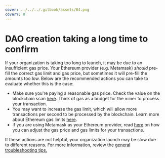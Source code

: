 ```yaml
---
cover: ../../../.gitbook/assets/04.png
coverY: 0
---
```


# DAO creation taking a long time to confirm

If your organization is taking too long to launch, it may be due to an insufficient gas price. Your Ethereum provider (e.g. Metamask) _should_ pre-fill the correct gas limit and gas price, but sometimes it will pre-fill the amounts too low. Below are the recommended actions you can take to evaluate whether this is the case:

* Make sure you're paying a reasonable gas price. Check the value on the blockchain scan [here](https://app.gitbook.com/o/3h8kxj8geKVXgyMnGbYT/s/zhQIP88M8McmSaEGSymT/\~/changes/abgRqrELBOMTheWAlezk/users/products/set-up-metamask/gas-tracker). Think of gas as a budget for the miner to process your transaction.
* You may want to increase the gas limit, which will allow more transactions per second to be processed by the blockchain. Learn more about Ethereum gas limits [here](https://ethgasstation.info/blog/gas-limit/).
* If you are using Metamask as your Ethereum provider, read [here](https://metamask.zendesk.com/hc/en-us/articles/360022895972) on how you can adjust the gas price and gas limits for your transactions.

If these actions are not helpful, your organization launch may be slow due to different reasons. For more information, review the [general troubleshooting tips.](https://app.gitbook.com/o/3h8kxj8geKVXgyMnGbYT/s/zhQIP88M8McmSaEGSymT/\~/changes/abgRqrELBOMTheWAlezk/faq/general-troubleshooting-tips)

